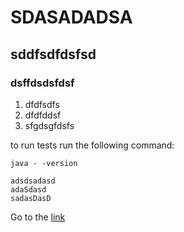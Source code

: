 # SDASADADSA
## sddfsdfdsfsd
### dsffdsdsfdsf

1. dfdfsdfs
2. dfdfddsf
3. sfgdsgfdsfs


to run tests run the following command:

`java - -version`

```
adsdsadasd
adaSdasd
sadasDasD
```

Go to the [link](https://google.com)